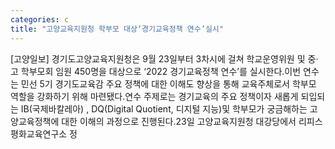 ```yaml
---
categories: c
title: "고양교육지원청 학부모 대상‘경기교육정책 연수’실시"
---
```

[고양일보] 경기도고양교육지원청은 9월 23일부터 3차시에 걸쳐 학교운영위원 및 중·고 학부모회 임원 450명을 대상으로 ‘2022 경기교육정책 연수’를 실시한다.이번 연수는 민선 5기 경기도교육감 주요 정책에 대한 이해도 향상을 통해 교육주체로서 학부모 역할을 강화하기 위해 마련됐다.연수 주제로는 경기교육의 주요 정책이자 새롭게 되입되는 IB(국제바칼레아) , DQ(Digital Quotient, 디지털 지능)및 학부모가 궁금해하는 고양교육정책에 대한 이해의 과정으로 진행된다.23일 고양교육지원청 대강당에서 리피스평화교육연구소 정